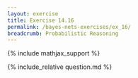 ```yaml
---
layout: exercise
title: Exercise 14.16
permalink: /bayes-nets-exercises/ex_16/
breadcrumb: Probabilistic Reasoning
---
```


{% include mathjax_support %}

<div><i class="arrow-up loader" data-chapter="bayes-nets-exercises" data-exercise="ex_16" data-rating="0"></i></div>
{% include_relative question.md %}
